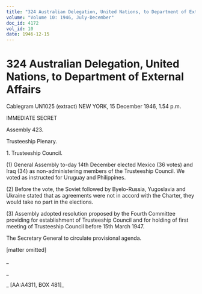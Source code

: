 ```yaml
---
title: "324 Australian Delegation, United Nations, to Department of External Affairs"
volume: "Volume 10: 1946, July-December"
doc_id: 4172
vol_id: 10
date: 1946-12-15
---
```


# 324 Australian Delegation, United Nations, to Department of External Affairs

Cablegram UN1025 (extract) NEW YORK, 15 December 1946, 1.54 p.m.

IMMEDIATE SECRET

Assembly 423.

Trusteeship Plenary.

1\. Trusteeship Council.

(1) General Assembly to-day 14th December elected Mexico (36 votes) and Iraq (34) as non-administering members of the Trusteeship Council. We voted as instructed for Uruguay and Philippines.

(2) Before the vote, the Soviet followed by Byelo-Russia, Yugoslavia and Ukraine stated that as agreements were not in accord with the Charter, they would take no part in the elections.

(3) Assembly adopted resolution proposed by the Fourth Committee providing for establishment of Trusteeship Council and for holding of first meeting of Trusteeship Council before 15th March 1947.

The Secretary General to circulate provisional agenda.

[matter omitted]

_

_

_ [AA:A4311, BOX 481]_
